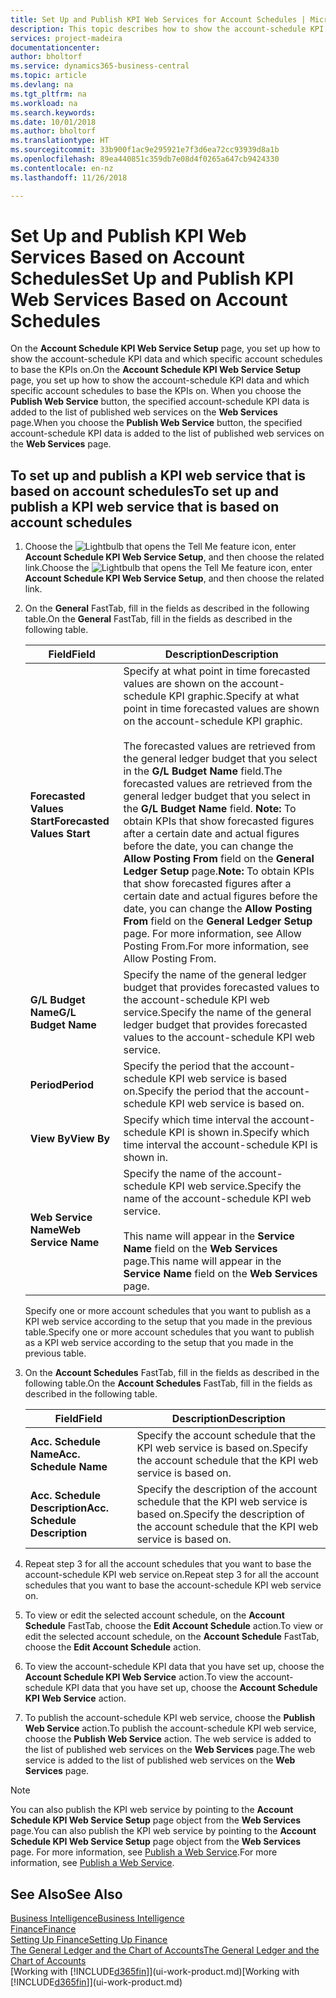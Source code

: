 ```yaml
---
title: Set Up and Publish KPI Web Services for Account Schedules | Microsoft Docs
description: This topic describes how to show the account-schedule KPI data based on specific account schedules.
services: project-madeira
documentationcenter: 
author: bholtorf
ms.service: dynamics365-business-central
ms.topic: article
ms.devlang: na
ms.tgt_pltfrm: na
ms.workload: na
ms.search.keywords: 
ms.date: 10/01/2018
ms.author: bholtorf
ms.translationtype: HT
ms.sourcegitcommit: 33b900f1ac9e295921e7f3d6ea72cc93939d8a1b
ms.openlocfilehash: 89ea440851c359db7e08d4f0265a647cb9424330
ms.contentlocale: en-nz
ms.lasthandoff: 11/26/2018

---
```

# <a name="set-up-and-publish-kpi-web-services-based-on-account-schedules"></a><span data-ttu-id="625b1-103">Set Up and Publish KPI Web Services Based on Account Schedules</span><span class="sxs-lookup"><span data-stu-id="625b1-103">Set Up and Publish KPI Web Services Based on Account Schedules</span></span>
<span data-ttu-id="625b1-104">On the **Account Schedule KPI Web Service Setup** page, you set up how to show the account-schedule KPI data and which specific account schedules to base the KPIs on.</span><span class="sxs-lookup"><span data-stu-id="625b1-104">On the **Account Schedule KPI Web Service Setup** page, you set up how to show the account-schedule KPI data and which specific account schedules to base the KPIs on.</span></span> <span data-ttu-id="625b1-105">When you choose the **Publish Web Service** button, the specified account-schedule KPI data is added to the list of published web services on the **Web Services** page.</span><span class="sxs-lookup"><span data-stu-id="625b1-105">When you choose the **Publish Web Service** button, the specified account-schedule KPI data is added to the list of published web services on the **Web Services** page.</span></span>  

## <a name="to-set-up-and-publish-a-kpi-web-service-that-is-based-on-account-schedules"></a><span data-ttu-id="625b1-106">To set up and publish a KPI web service that is based on account schedules</span><span class="sxs-lookup"><span data-stu-id="625b1-106">To set up and publish a KPI web service that is based on account schedules</span></span>  
1.  <span data-ttu-id="625b1-107">Choose the ![Lightbulb that opens the Tell Me feature](media/ui-search/search_small.png "Tell me what you want to do") icon, enter **Account Schedule KPI Web Service Setup**, and then choose the related link.</span><span class="sxs-lookup"><span data-stu-id="625b1-107">Choose the ![Lightbulb that opens the Tell Me feature](media/ui-search/search_small.png "Tell me what you want to do") icon, enter **Account Schedule KPI Web Service Setup**, and then choose the related link.</span></span>  
2.  <span data-ttu-id="625b1-108">On the **General** FastTab, fill in the fields as described in the following table.</span><span class="sxs-lookup"><span data-stu-id="625b1-108">On the **General** FastTab, fill in the fields as described in the following table.</span></span>  

    |<span data-ttu-id="625b1-109">Field</span><span class="sxs-lookup"><span data-stu-id="625b1-109">Field</span></span>|<span data-ttu-id="625b1-110">Description</span><span class="sxs-lookup"><span data-stu-id="625b1-110">Description</span></span>|  
    |---------------------------------|---------------------------------------|  
    |<span data-ttu-id="625b1-111">**Forecasted Values Start**</span><span class="sxs-lookup"><span data-stu-id="625b1-111">**Forecasted Values Start**</span></span>|<span data-ttu-id="625b1-112">Specify at what point in time forecasted values are shown on the account-schedule KPI graphic.</span><span class="sxs-lookup"><span data-stu-id="625b1-112">Specify at what point in time forecasted values are shown on the account-schedule KPI graphic.</span></span><br /><br /> <span data-ttu-id="625b1-113">The forecasted values are retrieved from the general ledger budget that you select in the **G/L Budget Name** field.</span><span class="sxs-lookup"><span data-stu-id="625b1-113">The forecasted values are retrieved from the general ledger budget that you select in the **G/L Budget Name** field.</span></span> <span data-ttu-id="625b1-114">**Note:**  To obtain KPIs that show forecasted figures after a certain date and actual figures before the date, you can change the **Allow Posting From** field on the **General Ledger Setup** page.</span><span class="sxs-lookup"><span data-stu-id="625b1-114">**Note:**  To obtain KPIs that show forecasted figures after a certain date and actual figures before the date, you can change the **Allow Posting From** field on the **General Ledger Setup** page.</span></span> <span data-ttu-id="625b1-115">For more information, see Allow Posting From.</span><span class="sxs-lookup"><span data-stu-id="625b1-115">For more information, see Allow Posting From.</span></span>|  
    |<span data-ttu-id="625b1-116">**G/L Budget Name**</span><span class="sxs-lookup"><span data-stu-id="625b1-116">**G/L Budget Name**</span></span>|<span data-ttu-id="625b1-117">Specify the name of the general ledger budget that provides forecasted values to the account-schedule KPI web service.</span><span class="sxs-lookup"><span data-stu-id="625b1-117">Specify the name of the general ledger budget that provides forecasted values to the account-schedule KPI web service.</span></span>|  
    |<span data-ttu-id="625b1-118">**Period**</span><span class="sxs-lookup"><span data-stu-id="625b1-118">**Period**</span></span>|<span data-ttu-id="625b1-119">Specify the period that the account-schedule KPI web service is based on.</span><span class="sxs-lookup"><span data-stu-id="625b1-119">Specify the period that the account-schedule KPI web service is based on.</span></span>|  
    |<span data-ttu-id="625b1-120">**View By**</span><span class="sxs-lookup"><span data-stu-id="625b1-120">**View By**</span></span>|<span data-ttu-id="625b1-121">Specify which time interval the account-schedule KPI is shown in.</span><span class="sxs-lookup"><span data-stu-id="625b1-121">Specify which time interval the account-schedule KPI is shown in.</span></span>|  
    |<span data-ttu-id="625b1-122">**Web Service Name**</span><span class="sxs-lookup"><span data-stu-id="625b1-122">**Web Service Name**</span></span>|<span data-ttu-id="625b1-123">Specify the name of the account-schedule KPI web service.</span><span class="sxs-lookup"><span data-stu-id="625b1-123">Specify the name of the account-schedule KPI web service.</span></span><br /><br /> <span data-ttu-id="625b1-124">This name will appear in the **Service Name** field on the **Web Services** page.</span><span class="sxs-lookup"><span data-stu-id="625b1-124">This name will appear in the **Service Name** field on the **Web Services** page.</span></span>|  

    <span data-ttu-id="625b1-125">Specify one or more account schedules that you want to publish as a KPI web service according to the setup that you made in the previous table.</span><span class="sxs-lookup"><span data-stu-id="625b1-125">Specify one or more account schedules that you want to publish as a KPI web service according to the setup that you made in the previous table.</span></span>  

3.  <span data-ttu-id="625b1-126">On the **Account Schedules** FastTab, fill in the fields as described in the following table.</span><span class="sxs-lookup"><span data-stu-id="625b1-126">On the **Account Schedules** FastTab, fill in the fields as described in the following table.</span></span>  

    |<span data-ttu-id="625b1-127">Field</span><span class="sxs-lookup"><span data-stu-id="625b1-127">Field</span></span>|<span data-ttu-id="625b1-128">Description</span><span class="sxs-lookup"><span data-stu-id="625b1-128">Description</span></span>|  
    |---------------------------------|---------------------------------------|  
    |<span data-ttu-id="625b1-129">**Acc. Schedule Name**</span><span class="sxs-lookup"><span data-stu-id="625b1-129">**Acc. Schedule Name**</span></span>|<span data-ttu-id="625b1-130">Specify the account schedule that the KPI web service is based on.</span><span class="sxs-lookup"><span data-stu-id="625b1-130">Specify the account schedule that the KPI web service is based on.</span></span>|  
    |<span data-ttu-id="625b1-131">**Acc. Schedule Description**</span><span class="sxs-lookup"><span data-stu-id="625b1-131">**Acc. Schedule Description**</span></span>|<span data-ttu-id="625b1-132">Specify the description of the account schedule that the KPI web service is based on.</span><span class="sxs-lookup"><span data-stu-id="625b1-132">Specify the description of the account schedule that the KPI web service is based on.</span></span>|  

4.  <span data-ttu-id="625b1-133">Repeat step 3 for all the account schedules that you want to base the account-schedule KPI web service on.</span><span class="sxs-lookup"><span data-stu-id="625b1-133">Repeat step 3 for all the account schedules that you want to base the account-schedule KPI web service on.</span></span>  
5.  <span data-ttu-id="625b1-134">To view or edit the selected account schedule, on the **Account Schedule** FastTab, choose the **Edit Account Schedule** action.</span><span class="sxs-lookup"><span data-stu-id="625b1-134">To view or edit the selected account schedule, on the **Account Schedule** FastTab, choose the **Edit Account Schedule** action.</span></span>  
6.  <span data-ttu-id="625b1-135">To view the account-schedule KPI data that you have set up, choose the **Account Schedule KPI Web Service** action.</span><span class="sxs-lookup"><span data-stu-id="625b1-135">To view the account-schedule KPI data that you have set up, choose the **Account Schedule KPI Web Service** action.</span></span>  
7.  <span data-ttu-id="625b1-136">To publish the account-schedule KPI web service, choose the **Publish Web Service** action.</span><span class="sxs-lookup"><span data-stu-id="625b1-136">To publish the account-schedule KPI web service, choose the **Publish Web Service** action.</span></span> <span data-ttu-id="625b1-137">The web service is added to the list of published web services on the **Web Services** page.</span><span class="sxs-lookup"><span data-stu-id="625b1-137">The web service is added to the list of published web services on the **Web Services** page.</span></span>  

> [!NOTE]  
>  <span data-ttu-id="625b1-138">You can also publish the KPI web service by pointing to the **Account Schedule KPI Web Service Setup** page object from the **Web Services** page.</span><span class="sxs-lookup"><span data-stu-id="625b1-138">You can also publish the KPI web service by pointing to the **Account Schedule KPI Web Service Setup** page object from the **Web Services** page.</span></span> <span data-ttu-id="625b1-139">For more information, see [Publish a Web Service](across-how-publish-web-service.md).</span><span class="sxs-lookup"><span data-stu-id="625b1-139">For more information, see [Publish a Web Service](across-how-publish-web-service.md).</span></span>  

## <a name="see-also"></a><span data-ttu-id="625b1-140">See Also</span><span class="sxs-lookup"><span data-stu-id="625b1-140">See Also</span></span>  
[<span data-ttu-id="625b1-141">Business Intelligence</span><span class="sxs-lookup"><span data-stu-id="625b1-141">Business Intelligence</span></span>](bi.md)  
[<span data-ttu-id="625b1-142">Finance</span><span class="sxs-lookup"><span data-stu-id="625b1-142">Finance</span></span>](finance.md)  
[<span data-ttu-id="625b1-143">Setting Up Finance</span><span class="sxs-lookup"><span data-stu-id="625b1-143">Setting Up Finance</span></span>](finance-setup-finance.md)  
[<span data-ttu-id="625b1-144">The General Ledger and the Chart of Accounts</span><span class="sxs-lookup"><span data-stu-id="625b1-144">The General Ledger and the Chart of Accounts</span></span>](finance-general-ledger.md)  
<span data-ttu-id="625b1-145">[Working with [!INCLUDE[d365fin](includes/d365fin_md.md)]](ui-work-product.md)</span><span class="sxs-lookup"><span data-stu-id="625b1-145">[Working with [!INCLUDE[d365fin](includes/d365fin_md.md)]](ui-work-product.md)</span></span>

